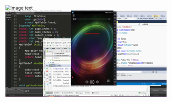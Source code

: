 ![Image text](https://github.com/lisonglin0129/audio/blob/master/Picture/G3333IF.gif)
![Image text](https://github.com/lisonglin0129/audio/blob/master/Picture/GIF.gif)
